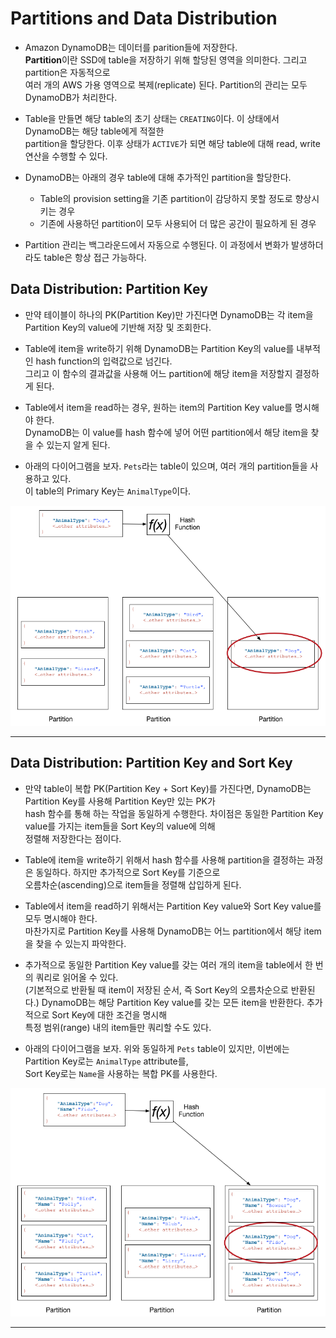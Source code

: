 # Partitions and Data Distribution

- Amazon DynamoDB는 데이터를 parition들에 저장한다.  
  **Partition**이란 SSD에 table을 저장하기 위해 할당된 영역을 의미한다. 그리고 partition은 자동적으로  
  여러 개의 AWS 가용 영역으로 복제(replicate) 된다. Partition의 관리는 모두 DynamoDB가 처리한다.

- Table을 만들면 해당 table의 초기 상태는 `CREATING`이다. 이 상태에서 DynamoDB는 해당 table에게 적절한  
  partition을 할당한다. 이후 상태가 `ACTIVE`가 되면 해당 table에 대해 read, write 연산을 수행할 수 있다.

- DynamoDB는 아래의 경우 table에 대해 추가적인 partition을 할당한다.

  - Table의 provision setting을 기존 partition이 감당하지 못할 정도로 향상시키는 경우
  - 기존에 사용하던 partition이 모두 사용되어 더 많은 공간이 필요하게 된 경우

- Partition 관리는 백그라운드에서 자동으로 수행된다. 이 과정에서 변화가 발생하더라도 table은 항상 접근 가능하다.

## Data Distribution: Partition Key

- 만약 테이블이 하나의 PK(Partition Key)만 가진다면 DynamoDB는 각 item을 Partition Key의 value에 기반해 저장 및 조회한다.

- Table에 item을 write하기 위해 DynamoDB는 Partition Key의 value를 내부적인 hash function의 입력값으로 넘긴다.  
  그리고 이 함수의 결과값을 사용해 어느 partition에 해당 item을 저장할지 결정하게 된다.

- Table에서 item을 read하는 경우, 원하는 item의 Partition Key value를 명시해야 한다.  
  DynamoDB는 이 value를 hash 함수에 넣어 어떤 partition에서 해당 item을 찾을 수 있는지 알게 된다.

- 아래의 다이어그램을 보자. `Pets`라는 table이 있으며, 여러 개의 partition들을 사용하고 있다.  
  이 table의 Primary Key는 `AnimalType`이다.

![picture 4](../../../images/DYNAMODB_DATA_DISTRIBUTION_PARTITION_KEY.png)

---

## Data Distribution: Partition Key and Sort Key

- 만약 table이 복합 PK(Partition Key + Sort Key)를 가진다면, DynamoDB는 Partition Key를 사용해 Partition Key만 있는 PK가  
  hash 함수를 통해 하는 작업을 동일하게 수행한다. 차이점은 동일한 Partition Key value를 가지는 item들을 Sort Key의 value에 의해  
  정렬해 저장한다는 점이다.

- Table에 item을 write하기 위해서 hash 함수를 사용해 partition을 결정하는 과정은 동일하다. 하지만 추가적으로 Sort Key를 기준으로  
  오름차순(ascending)으로 item들을 정렬해 삽입하게 된다.

- Table에서 item을 read하기 위해서는 Partition Key value와 Sort Key value를 모두 명시해야 한다.  
  마찬가지로 Partition Key를 사용해 DynamoDB는 어느 partition에서 해당 item을 찾을 수 있는지 파악한다.

- 추가적으로 동일한 Partition Key value를 갖는 여러 개의 item을 table에서 한 번의 쿼리로 읽어올 수 있다.  
  (기본적으로 반환될 때 item이 저장된 순서, 즉 Sort Key의 오름차순으로 반환된다.)
  DynamoDB는 해당 Partition Key value를 갖는 모든 item을 반환한다. 추가적으로 Sort Key에 대한 조건을 명시해  
  특정 범위(range) 내의 item들만 쿼리할 수도 있다.

- 아래의 다이어그램을 보자. 위와 동일하게 `Pets` table이 있지만, 이번에는 Partition Key로는 `AnimalType` attribute를,  
  Sort Key로는 `Name`을 사용하는 복합 PK를 사용한다.

![picture 5](../../../images/DYNAMODB_DATA_DISTRIBUTION_COMPOSITE_PK.png)

---
